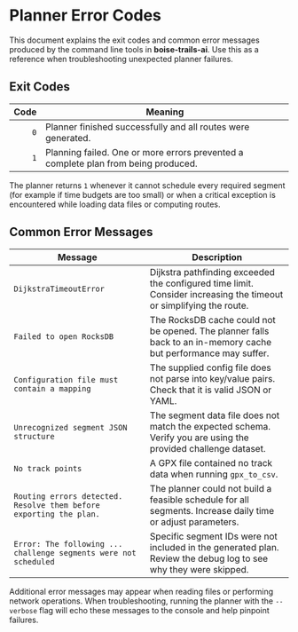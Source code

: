# Planner Error Codes

This document explains the exit codes and common error messages produced by the command line tools in **boise-trails-ai**. Use this as a reference when troubleshooting unexpected planner failures.

## Exit Codes

| Code | Meaning |
|-----:|---------|
| `0`  | Planner finished successfully and all routes were generated. |
| `1`  | Planning failed. One or more errors prevented a complete plan from being produced. |

The planner returns `1` whenever it cannot schedule every required segment (for example if time budgets are too small) or when a critical exception is encountered while loading data files or computing routes.

## Common Error Messages

| Message | Description |
|---------|-------------|
| `DijkstraTimeoutError` | Dijkstra pathfinding exceeded the configured time limit. Consider increasing the timeout or simplifying the route. |
| `Failed to open RocksDB` | The RocksDB cache could not be opened. The planner falls back to an in-memory cache but performance may suffer. |
| `Configuration file must contain a mapping` | The supplied config file does not parse into key/value pairs. Check that it is valid JSON or YAML. |
| `Unrecognized segment JSON structure` | The segment data file does not match the expected schema. Verify you are using the provided challenge dataset. |
| `No track points` | A GPX file contained no track data when running `gpx_to_csv`. |
| `Routing errors detected. Resolve them before exporting the plan.` | The planner could not build a feasible schedule for all segments. Increase daily time or adjust parameters. |
| `Error: The following ... challenge segments were not scheduled` | Specific segment IDs were not included in the generated plan. Review the debug log to see why they were skipped. |

Additional error messages may appear when reading files or performing network operations. When troubleshooting, running the planner with the `--verbose` flag will echo these messages to the console and help pinpoint failures.
